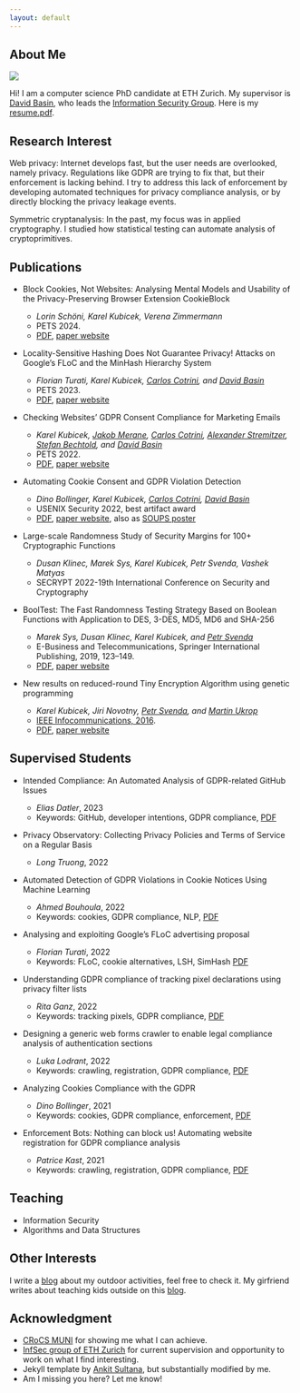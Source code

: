 ```yaml
---
layout: default
---
```


## About Me

<img class="profile-picture" src="karel.jpg">

Hi! I am a computer science PhD candidate at ETH Zurich. My supervisor is [David Basin](http://people.inf.ethz.ch/basin/), who leads the [Information Security Group](https://infsec.ethz.ch/). Here is my [resume.pdf](https://karelkubicek.github.io/resume.pdf).

## Research Interest

Web privacy: Internet develops fast, but the user needs are overlooked, namely privacy. Regulations like GDPR are trying to fix that, but their enforcement is lacking behind. I try to address this lack of enforcement by developing automated techniques for privacy compliance analysis, or by directly blocking the privacy leakage events.

Symmetric cryptanalysis: In the past, my focus was in applied cryptography. I studied how statistical testing can automate analysis of cryptoprimitives.

## Publications

* Block Cookies, Not Websites: Analysing Mental Models and Usability of the Privacy-Preserving Browser Extension CookieBlock
  * *Lorin Schöni, Karel Kubicek, Verena Zimmermann*
  * PETS 2024.
  * [PDF](https://petsymposium.org/popets/2024/popets-2024-0012.pdf), [paper website](https://karelkubicek.github.io/post/userstudy-cookieblock)

* Locality-Sensitive Hashing Does Not Guarantee Privacy! Attacks on Google’s FLoC and the MinHash Hierarchy System
  * *Florian Turati, Karel Kubicek, [Carlos Cotrini](https://inf.ethz.ch/people/people-atoz/person-detail.MTg4OTEw.TGlzdC8zMDQsLTIxNDE4MTU0NjA=.html), and [David Basin](http://people.inf.ethz.ch/basin/)*
  * PETS 2023.
  * [PDF](https://petsymposium.org/2023/files/papers/issue4/popets-2023-0101.pdf), [paper website](https://karelkubicek.github.io/post/floc)

* Checking Websites’ GDPR Consent Compliance for Marketing Emails
  * *Karel Kubicek, [Jakob Merane](https://lawecon.ethz.ch/group/scientific-team/merane.html), [Carlos Cotrini](https://inf.ethz.ch/people/people-atoz/person-detail.MTg4OTEw.TGlzdC8zMDQsLTIxNDE4MTU0NjA=.html), [Alexander Stremitzer](https://laweconbusiness.ethz.ch/group/professor/stremitzer.html), [Stefan Bechtold](https://lawecon.ethz.ch/group/professors/bechtold.html), and [David Basin](http://people.inf.ethz.ch/basin/)*
  * PETS 2022.
  * [PDF](https://karelkubicek.github.io/assets/pdf/Checking_Websites_GDPR_Consent_Compliance_for_Marketing_Emails.pdf), [paper website](https://karelkubicek.github.io/post/reg-pets)

* Automating Cookie Consent and GDPR Violation Detection
  * *Dino Bollinger, Karel Kubicek, [Carlos Cotrini](https://inf.ethz.ch/people/people-atoz/person-detail.MTg4OTEw.TGlzdC8zMDQsLTIxNDE4MTU0NjA=.html), [David Basin](http://people.inf.ethz.ch/basin/)*
  * USENIX Security 2022, best artifact award
  * [PDF](https://karelkubicek.github.io/assets/pdf/Automating_Cookie_Consent_and_GDPR_Violation_Detection.pdf), [paper website](https://karelkubicek.github.io/post/cookieblock), also as [SOUPS poster](https://karelkubicek.github.io/assets/pdf/CookieBlock_CookieAudit_Fixing_Cookie_Consent_with_ML.pdf)

* Large-scale Randomness Study of Security Margins for 100+ Cryptographic Functions
  * *Dusan Klinec, Marek Sys, Karel Kubicek, Petr Svenda, Vashek Matyas*
  * SECRYPT 2022-19th International Conference on Security and Cryptography

* BoolTest: The Fast Randomness Testing Strategy Based on Boolean Functions with Application to DES, 3-DES, MD5, MD6 and SHA-256
  * *Marek Sys, Dusan Klinec, Karel Kubicek, and [Petr Svenda](https://crocs.fi.muni.cz/people/svenda)*
  * E-Business and Telecommunications, Springer International Publishing, 2019, 123–149.
  * [PDF](https://crocs.fi.muni.cz/_media/public/papers/booltest_preprint_2017.pdf), [paper website](https://crocs.fi.muni.cz/public/papers/Secrypt2017selected)

* New results on reduced-round Tiny Encryption Algorithm using genetic programming
  * *Karel Kubicek, Jiri Novotny, [Petr Svenda](https://crocs.fi.muni.cz/people/svenda), and [Martin Ukrop](https://crocs.fi.muni.cz/people/mukrop)*
  * [IEEE Infocommunications, 2016](http://www.infocommunications.hu/2016_1).
  * [PDF](https://crocs.fi.muni.cz/_media/public/papers/infocom/infocommunications2016.pdf), [paper website](https://crocs.fi.muni.cz/public/papers/infocomm2016)

## Supervised Students

* Intended Compliance: An Automated Analysis of GDPR-related GitHub Issues
  * *Elias Datler*, 2023
  * Keywords: GitHub, developer intentions, GDPR compliance, [PDF](https://www.research-collection.ethz.ch/handle/20.500.11850/612634)

* Privacy Observatory: Collecting Privacy Policies and Terms of Service on a Regular Basis
  * *Long Truong*, 2022

* Automated Detection of GDPR Violations in Cookie Notices Using Machine Learning
  * *Ahmed Bouhoula*, 2022
  * Keywords: cookies, GDPR compliance, NLP, [PDF](https://www.research-collection.ethz.ch/handle/20.500.11850/575741)

* Analysing and exploiting Google’s FLoC advertising proposal
  * *Florian Turati*, 2022
  * Keywords: FLoC, cookie alternatives, LSH, SimHash [PDF](https://www.research-collection.ethz.ch/handle/20.500.11850/535362)

* Understanding GDPR compliance of tracking pixel declarations using privacy filter lists
  * *Rita Ganz*, 2022
  * Keywords: tracking pixels, GDPR compliance, [PDF](https://www.research-collection.ethz.ch/handle/20.500.11850/535362)

* Designing a generic web forms crawler to enable legal compliance analysis of authentication sections
  * *Luka Lodrant*, 2022
  * Keywords: crawling, registration, GDPR compliance, [PDF](https://www.research-collection.ethz.ch/handle/20.500.11850/534764)

* Analyzing Cookies Compliance with the GDPR
  * *Dino Bollinger*, 2021
  * Keywords: cookies, GDPR compliance, enforcement, [PDF](https://www.research-collection.ethz.ch/handle/20.500.11850/477333)

* Enforcement Bots: Nothing can block us! Automating website registration for GDPR compliance analysis
  * *Patrice Kast*, 2021
  * Keywords: crawling, registration, GDPR compliance, [PDF](https://karelkubicek.github.io/assets/pdf/Patrice_Kast_Automating_website_registration_for_GDPR_compliance_analysis_signed.pdf)

## Teaching

* Information Security
* Algorithms and Data Structures

## Other Interests

I write a [blog](https://bender250.github.io) about my outdoor activities, feel free to check it. My girfriend writes about teaching kids outside on this [blog](https://sites.google.com/view/nature-exploration-with-nina/).

## Acknowledgment

* [CRoCS MUNI](https://crocs.fi.muni.cz/) for showing me what I can achieve.
* [InfSec group of ETH Zurich](https://infsec.ethz.ch/) for current supervision and opportunity to work on what I find interesting.
* Jekyll template by [Ankit Sultana](https://github.com/ankitsultana), but substantially modified by me.
* Am I missing you here? Let me know!
